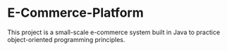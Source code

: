 # E-Commerce-Platform
This project is a small-scale e-commerce system built in Java to practice object-oriented programming principles.
